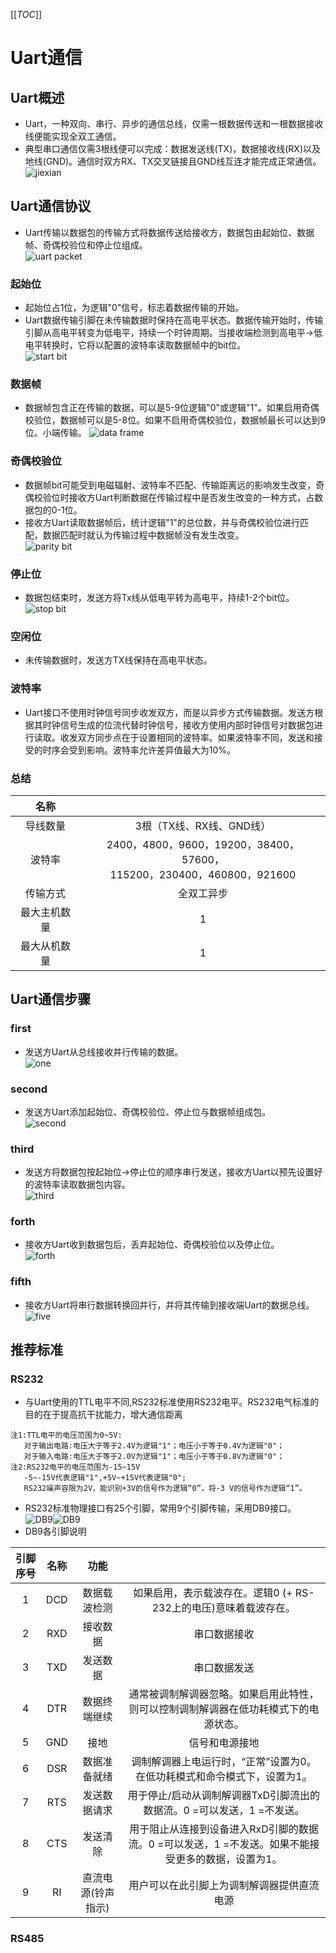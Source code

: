 [[_TOC_]]
# Uart通信
## Uart概述
- Uart，一种双向、串行、异步的通信总线，仅需一根数据传送和一根数据接收线便能实现全双工通信。
- 典型串口通信仅需3根线便可以完成：数据发送线(TX)，数据接收线(RX)以及地线(GND)。通信时双方RX、TX交叉链接且GND线互连才能完成正常通信。<br>
![jiexian](./resource/jiexian.png)
## Uart通信协议
- Uart传输以数据包的传输方式将数据传送给接收方，数据包由起始位、数据帧、奇偶校验位和停止位组成。<br>
![uart packet](./resource/datapacket.png "数据包")
### 起始位
- 起始位占1位，为逻辑"0"信号，标志着数据传输的开始。<br>
- Uart数据传输引脚在未传输数据时保持在高电平状态。数据传输开始时，传输引脚从高电平转变为低电平，持续一个时钟周期。当接收端检测到高电平->低电平转换时，它将以配置的波特率读取数据帧中的bit位。<br>
![start bit](./resource/startbit.png "起始位")
### 数据帧
- 数据帧包含正在传输的数据，可以是5-9位逻辑"0"或逻辑"1"。如果启用奇偶校验位，数据帧可以是5-8位。如果不启用奇偶校验位，数据帧最长可以达到9位。小端传输。
![data frame](./resource/dataframe.png "数据帧")
### 奇偶校验位
- 数据帧bit可能受到电磁辐射、波特率不匹配、传输距离远的影响发生改变，奇偶校验位时接收方Uart判断数据在传输过程中是否发生改变的一种方式，占数据包的0-1位。<br>
- 接收方Uart读取数据帧后，统计逻辑"1"的总位数，并与奇偶校验位进行匹配，数据匹配时就认为传输过程中数据帧没有发生改变。<br>
![parity bit](./resource/paritybit.png "奇偶校验位")
### 停止位
- 数据包结束时，发送方将Tx线从低电平转为高电平，持续1-2个bit位。<br>
![stop bit](./resource/stopbit.png "停止位")
### 空闲位
- 未传输数据时，发送方TX线保持在高电平状态。
### 波特率
- Uart接口不使用时钟信号同步收发双方，而是以异步方式传输数据。发送方根据其时钟信号生成的位流代替时钟信号，接收方使用内部时钟信号对数据包进行读取。收发双方同步点在于设置相同的波特率。如果波特率不同，发送和接受的时序会受到影响。波特率允许差异值最大为10%。
### 总结
|名称||
|:--:|:--:|
|导线数量|3根（TX线、RX线、GND线）|
|波特率|2400，4800，9600，19200，38400，57600，<br>115200，230400，460800，921600|
|传输方式|全双工异步|
|最大主机数量|1|
|最大从机数量|1|
## Uart通信步骤
### first
- 发送方Uart从总线接收并行传输的数据。<br>
![one](./resource/stepone.PNG)
### second
- 发送方Uart添加起始位、奇偶校验位、停止位与数据帧组成包。<br>
![second](./resource/steptwo.PNG)
### third
- 发送方将数据包按起始位->停止位的顺序串行发送，接收方Uart以预先设置好的波特率读取数据包内容。<br>
![third](./resource/stepthree.PNG)
### forth
- 接收方Uart收到数据包后，丢弃起始位、奇偶校验位以及停止位。<br>
![forth](./resource/stepfour.PNG)
### fifth
- 接收方Uart将串行数据转换回并行，并将其传输到接收端Uart的数据总线。<br>
![five](./resource/stepfive.PNG)

## 推荐标准
### RS232
- 与Uart使用的TTL电平不同,RS232标准使用RS232电平。RS232电气标准的目的在于提高抗干扰能力，增大通信距离
~~~
注1:TTL电平的电压范围为0~5V:
   对于输出电路:电压大于等于2.4V为逻辑"1"；电压小于等于0.4V为逻辑"0"；
   对于输入电路:电压大于等于2.0V为逻辑"1"；电压小于等于0.8V为逻辑"0"；
注2:RS232电平的电压范围为-15~15V
   -5~-15V代表逻辑"1",+5V~+15V代表逻辑"0";
   RS232噪声容限为2V，能识别+3V的信号作为逻辑“0”，将-3 V的信号作为逻辑“1”。
~~~

- RS232标准物理接口有25个引脚，常用9个引脚传输，采用DB9接口。<br>
![DB9](./resource/DB9-1.PNG)![DB9](./resource/DB9.PNG)<br>
- DB9各引脚说明<br>

|引脚序号|名称|功能||
|:--:|:--:|:--:|:--:|
|1|DCD|数据载波检测|如果启用，表示载波存在。逻辑0 (+ RS-232上的电压)意味着载波存在。|
|2|RXD|接收数据|串口数据接收|
|3|TXD|发送数据|串口数据发送|
|4|DTR|数据终端继续|通常被调制解调器忽略。如果启用此特性，则可以控制调制解调器在低功耗模式下的电源状态。|
|5|GND|接地|信号和电源接地|
|6|DSR|数据准备就绪|调制解调器上电运行时，“正常”设置为0。在低功耗模式和命令模式下，设置为1。|
|7|RTS|发送数据请求|用于停止/启动从调制解调器TxD引脚流出的数据流。0 =可以发送，1 =不发送。|
|8|CTS|发送清除|用于阻止从连接到设备进入RxD引脚的数据流。0 =可以发送，1 =不发送。如果不能接受更多的数据，设置为1。|
|9|RI|直流电源(铃声指示)|用户可以在此引脚上为调制解调器提供直流电源|
### RS485
